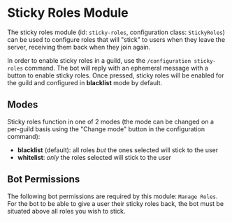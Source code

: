 # Sticky Roles Module
The sticky roles module (id: `sticky-roles`, configuration class: `StickyRoles`) can be used to configure roles that
will "stick" to users when they leave the server, receiving them back when they join again.

In order to enable sticky roles in a guild, use the `/configuration sticky-roles` command. The bot will reply
with an ephemeral message with a button to enable sticky roles. Once pressed, sticky roles will be enabled for the guild and
configured in **blacklist** mode by default.

## Modes

Sticky roles function in one of 2 modes (the mode can be changed on a per-guild basis using the "Change mode" button in the configuration command):
- **blacklist** (default): all roles _but_ the ones selected will stick to the user
- **whitelist**: _only_ the roles selected will stick to the user

## Bot Permissions
The following bot permissions are required by this module: `Manage Roles`.  
For the bot to be able to give a user their sticky roles back, the bot must be situated above all roles you wish to stick.
